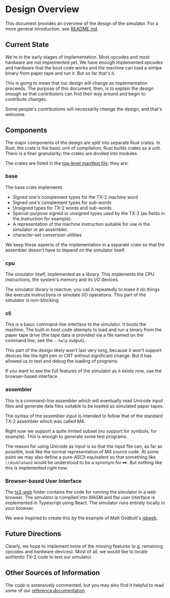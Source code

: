 # Design Overview

This document provides an overview of the design of the simulator.
For a more general introduction, see [README.md](README.md).

## Current State

We're in the early stages of implementation.  Most opcodes and most
hardware are not implemented yet.  We have enough implemented opcodes
and hardware that the boot code works and the machine can load a
simlpe binary from paper tape and run it.  But so far that's it.

This is going to mean that our design will change as implementation
proceeds.  The purpose of this document, then, is to explain the
design enough so that contributors can find their way around and begin
to contribute changes.

Some people's contributions will necessarily change the design, and
that's welcome.

## Components

The major components of the design are split into separate Rust
crates.  In Rust, the crate is the basic unit of compilation; Rust
builds crates as a unit.  There is a finer granularity; the crates are
divided into modules.

The crates are listed in the [top-level manifest file](Cargo.toml);
they are:

### base

The base crate implements

* Signed one's complement types for the TX-2 machine word
* Signed one's complement types for sub-words
* Unsigned types for TX-2 words and sub-words
* Special-purpose signed or unsigned types used by the TX-2 (as fields
  in the instruction for example).
* A representation of the machine instruction suitable for use in the
  simulator or an assembler.
* character-set conversion utilities

We keep these aspects of the implementation in a separate crate so
that the assembler doesn't have to depend on the simulator itself.

### cpu

The simulator itself, implemented as a library.  This implements the
CPU instructions, the system's memory and its I/O devices.

The simulator library is reactive; you call it repeatedly to make it
do things like execute instructions or simulate I/O operations.  This
part of the simulator is non-blocking.

### cli

This is a basic command-line interface to the simulator.  It boots the
machine.  The built-in boot code attempts to load and run a binary
from the paper tape drive (the tape data is provided via a file named
on the command line, see the `--help` output).

This part of the design likely won't last very long, because it won't
support devices like the light pen or CRT without significant change.
But it has allowed us to test and debug the loading of programs.

If you want to see the full features of the simulator as it exists
now, use the browser-based interface.

### assembler

This is a command-line assembler which will eventually read Unicode
input files and generate data files suitable to be loaded as simulated
paper tapes.

The syntax of the assembler input is intended to follow that of the
standard TX-2 assembler which was called M4.

Right now we support a quite limited subset (no support for symbols,
for example).  This is enough to generate some test programs.

The reason for using Unicode as input is so that the input file can,
as far as possible, look like the normal representation of M4 source
code.  At some point we may also define a pure-ASCII equivalent so
that something like `\\doublehand` would be understood to be a synonym
for `☛☛`.  But nothing like this is implemented right now.

### Browser-based User Interface

The [tx2-web](tx2-web) folder contains the code for running the
simulator in a web browser.  The simulator is compiled into WASM and
the user interface is implemented in Typescript using React.  The
simulator runs entirely locally in your browser.

We were inspired to create this by the example of Matt Godbolt's
[jsbeeb](https://bbc.godbolt.org/).

## Future Directions

Clearly, we hope to implement more of the missing features
(e.g. remaining opcodes and hardware devices).  Most of all, we would
like to locate authentic TX-2 code to test our simulator.

## Other Sources of Information

The code is extensively commented, but you may also find it helpful to
read some of our [reference
documentation](https://tx-2.github.io/documentation.html).
